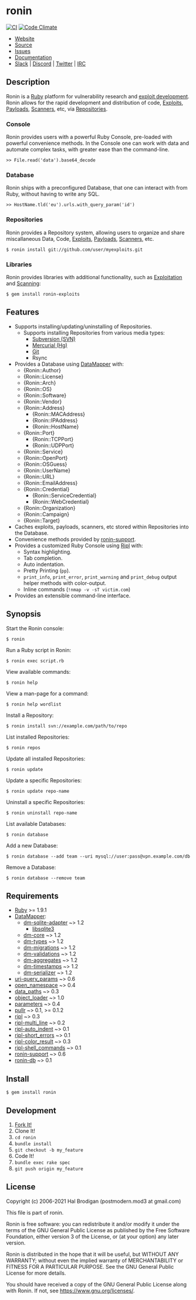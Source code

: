 # ronin

[![CI](https://github.com/ronin-rb/ronin/actions/workflows/ruby.yml/badge.svg)](https://github.com/ronin-rb/ronin/actions/workflows/ruby.yml)
[![Code Climate](https://codeclimate.com/github/ronin-rb/ronin.svg)](https://codeclimate.com/github/ronin-rb/ronin)

* [Website](https://ronin-rb.dev)
* [Source](https://github.com/ronin-rb/ronin)
* [Issues](https://github.com/ronin-rb/ronin/issues)
* [Documentation](https://ronin-rb.dev/docs/ronin/frames)
* [Slack](https://ronin-rb.slack.com) |
  [Discord](https://discord.gg/6WAb3PsVX9) |
  [Twitter](https://twitter.com/ronin_rb) |
  [IRC](https://ronin-rb.dev/irc/)

## Description

Ronin is a [Ruby] platform for vulnerability research and [exploit development].
Ronin allows for the rapid development and distribution of code,
[Exploits][example-exploit], [Payloads][example-payload],
[Scanners][example-scanner], etc, via [Repositories].

### Console

Ronin provides users with a powerful Ruby Console, pre-loaded with powerful
convenience methods. In the Console one can work with data and automate
complex tasks, with greater ease than the command-line.

    >> File.read('data').base64_decode

### Database

Ronin ships with a preconfigured Database, that one can interact with from Ruby,
without having to write any SQL.

    >> HostName.tld('eu').urls.with_query_param('id')

### Repositories

Ronin provides a Repository system, allowing users to organize and share
miscallaneous Data, Code, [Exploits][example-exploit],
[Payloads][example-payload], [Scanners][example-scanner], etc.

    $ ronin install git://github.com/user/myexploits.git

### Libraries

Ronin provides libraries with additional functionality, such as
[Exploitation][ronin-exploits] and [Scanning][ronin-scanners]:

    $ gem install ronin-exploits

## Features

* Supports installing/updating/uninstalling of Repositories.
  * Supports installing Repositories from various media types:
    * [Subversion (SVN)][svn]
    * [Mercurial (Hg)][hg]
    * [Git][git]
    * Rsync
* Provides a Database using [DataMapper] with:
  * {Ronin::Author}
  * {Ronin::License}
  * {Ronin::Arch}
  * {Ronin::OS}
  * {Ronin::Software}
  * {Ronin::Vendor}
  * {Ronin::Address}
    * {Ronin::MACAddress}
    * {Ronin::IPAddress}
    * {Ronin::HostName}
  * {Ronin::Port}
    * {Ronin::TCPPort}
    * {Ronin::UDPPort}
  * {Ronin::Service}
  * {Ronin::OpenPort}
  * {Ronin::OSGuess}
  * {Ronin::UserName}
  * {Ronin::URL}
  * {Ronin::EmailAddress}
  * {Ronin::Credential}
    * {Ronin::ServiceCredential}
    * {Ronin::WebCredential}
  * {Ronin::Organization}
  * {Ronin::Campaign}
  * {Ronin::Target}
* Caches exploits, payloads, scanners, etc stored within Repositories
  into the Database.
* Convenience methods provided by [ronin-support].
* Provides a customized Ruby Console using [Ripl][ripl] with:
  * Syntax highlighting.
  * Tab completion.
  * Auto indentation.
  * Pretty Printing (`pp`).
  * `print_info`, `print_error`, `print_warning` and `print_debug`
    output helper methods with color-output.
  * Inline commands (`!nmap -v -sT victim.com`)
* Provides an extensible command-line interface.

## Synopsis

Start the Ronin console:

    $ ronin

Run a Ruby script in Ronin:

    $ ronin exec script.rb

View available commands:

    $ ronin help

View a man-page for a command:

    $ ronin help wordlist

Install a Repository:

    $ ronin install svn://example.com/path/to/repo

List installed Repositories:

    $ ronin repos

Update all installed Repositories:

    $ ronin update

Update a specific Repositories:

    $ ronin update repo-name

Uninstall a specific Repositories:

    $ ronin uninstall repo-name

List available Databases:

    $ ronin database

Add a new Database:

    $ ronin database --add team --uri mysql://user:pass@vpn.example.com/db

Remove a Database:

    $ ronin database --remove team

## Requirements

* [Ruby] >= 1.9.1
* [DataMapper]:
  * [dm-sqlite-adapter] ~> 1.2
    * [libsqlite3]
  * [dm-core] ~> 1.2
  * [dm-types] ~> 1.2
  * [dm-migrations] ~> 1.2
  * [dm-validations] ~> 1.2
  * [dm-aggregates] ~> 1.2
  * [dm-timestamps] ~> 1.2
  * [dm-serializer] ~> 1.2
* [uri-query_params] ~> 0.6
* [open_namespace] ~> 0.4
* [data_paths] ~> 0.3
* [object_loader] ~> 1.0
* [parameters] ~> 0.4
* [pullr] ~> 0.1, >= 0.1.2
* [ripl] ~> 0.3
* [ripl-multi_line] ~> 0.2
* [ripl-auto_indent] ~> 0.1
* [ripl-short_errors] ~> 0.1
* [ripl-color_result] ~> 0.3
* [ripl-shell_commands] ~> 0.1
* [ronin-support] ~> 0.6
* [ronin-db] ~> 0.1

## Install

    $ gem install ronin

## Development

1. [Fork It!](https://github.com/ronin-rb/ronin/fork)
2. Clone It!
3. `cd ronin`
4. `bundle install`
5. `git checkout -b my_feature`
6. Code It!
7. `bundle exec rake spec`
8. `git push origin my_feature`

## License

Copyright (c) 2006-2021 Hal Brodigan (postmodern.mod3 at gmail.com)

This file is part of ronin.

Ronin is free software: you can redistribute it and/or modify
it under the terms of the GNU General Public License as published by
the Free Software Foundation, either version 3 of the License, or
(at your option) any later version.

Ronin is distributed in the hope that it will be useful,
but WITHOUT ANY WARRANTY; without even the implied warranty of
MERCHANTABILITY or FITNESS FOR A PARTICULAR PURPOSE.  See the
GNU General Public License for more details.

You should have received a copy of the GNU General Public License
along with Ronin.  If not, see <https://www.gnu.org/licenses/>.

[Ruby]: https://www.ruby-lang.org
[exploit development]: https://www.exploit-db.com
[example-exploit]: https://github.com/ronin-rb/example-repo/blob/master/scripts/exploits/http/oracle/dav_bypass.rb
[example-payload]: https://gist.github.com/1403961
[example-scanner]: https://github.com/ronin-rb/example-repo/blob/master/scripts/scanners/oracle_dad_scanner.rb
[Repositories]: https://github.com/ronin-rb/example-repo

[ronin-support]: https://github.com/ronin-rb/ronin-support#readme
[ronin-db]: https://github.com/ronin-rb/ronin-db#readme
[ronin-exploits]: https://github.com/ronin-rb/ronin-exploits#readme
[ronin-scanners]: https://github.com/ronin-rb/ronin-scanners#readme

[svn]: https://subversion.apache.org/
[hg]: https://www.mercurial-scm.org/
[git]: https://git-scm.com/

[DataMapper]: http://datamapper.org
[dm-sqlite-adapter]: https://github.com/datamapper/dm-sqlite-adapter#readme
[libsqlite3]: https://sqlite.org/
[dm-core]: https://github.com/datamapper/dm-core#readme
[dm-types]: https://github.com/datamapper/dm-types#readme
[dm-migrations]: https://github.com/datamapper/dm-migrations#readme
[dm-validations]: https://github.com/datamapper/dm-validations#readme
[dm-aggregates]: https://github.com/datamapper/dm-aggregates#readme
[dm-timestamps]: https://github.com/datamapper/dm-timestamps#readme
[dm-serializer]: https://github.com/datamapper/dm-serializer#readme
[uri-query_params]: https://github.com/postmodern/uri-query_params#readme
[open_namespace]: https://github.com/postmodern/open_namespace#readme
[data_paths]: https://github.com/postmodern/data_paths#readme
[object_loader]: https://github.com/postmodern/object_loader#readme
[parameters]: https://github.com/postmodern/parameters#readme
[pullr]: https://github.com/postmodern/pullr#readme
[ripl]: https://github.com/cldwalker/ripl#readme
[ripl-multi_line]: https://github.com/janlelis/ripl-multi_line#readme
[ripl-auto_indent]: https://github.com/janlelis/ripl-auto_indent#readme
[ripl-short_errors]: https://rubygems.org/gems/ripl-short_errors
[ripl-color_result]: https://github.com/janlelis/ripl-color_result#readme
[ripl-shell_commands]: https://github.com/postmodern/ripl-shell_commands#readme
[ronin-support]: https://github.com/ronin-rb/ronin-support#readme
